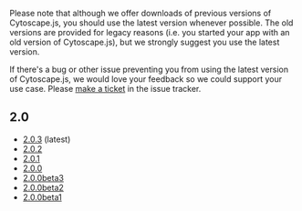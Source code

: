 Please note that although we offer downloads of previous versions of Cytoscape.js, you should use the latest version whenever possible.  The old versions are provided for legacy reasons (i.e. you started your app with an old version of Cytoscape.js), but we strongly suggest you use the latest version.

If there's a bug or other issue preventing you from using the latest version of Cytoscape.js, we would love your feedback so we could support your use case.  Please [make a ticket](https://github.com/cytoscape/cytoscape.js/issues/new) in the issue tracker. 

## 2.0
 * [2.0.3](http://cytoscape.github.com/cytoscape.js/download/cytoscape.js-2.0.3.zip) (latest)
 * [2.0.2](http://cytoscape.github.com/cytoscape.js/download/cytoscape.js-2.0.2.zip)
 * [2.0.1](http://cytoscape.github.com/cytoscape.js/download/cytoscape.js-2.0.1.zip)
 * [2.0.0](http://cytoscape.github.com/cytoscape.js/download/cytoscape.js-2.0.0.zip) 
 * [2.0.0beta3](http://cytoscape.github.com/cytoscape.js/download/cytoscape.js-2.0.0beta3.zip)
 * [2.0.0beta2](http://cytoscape.github.com/cytoscape.js/download/cytoscape.js-2.0.0beta2.zip)
 * [2.0.0beta1](http://cytoscape.github.com/cytoscape.js/download/cytoscape.js-2.0.0beta1.zip)